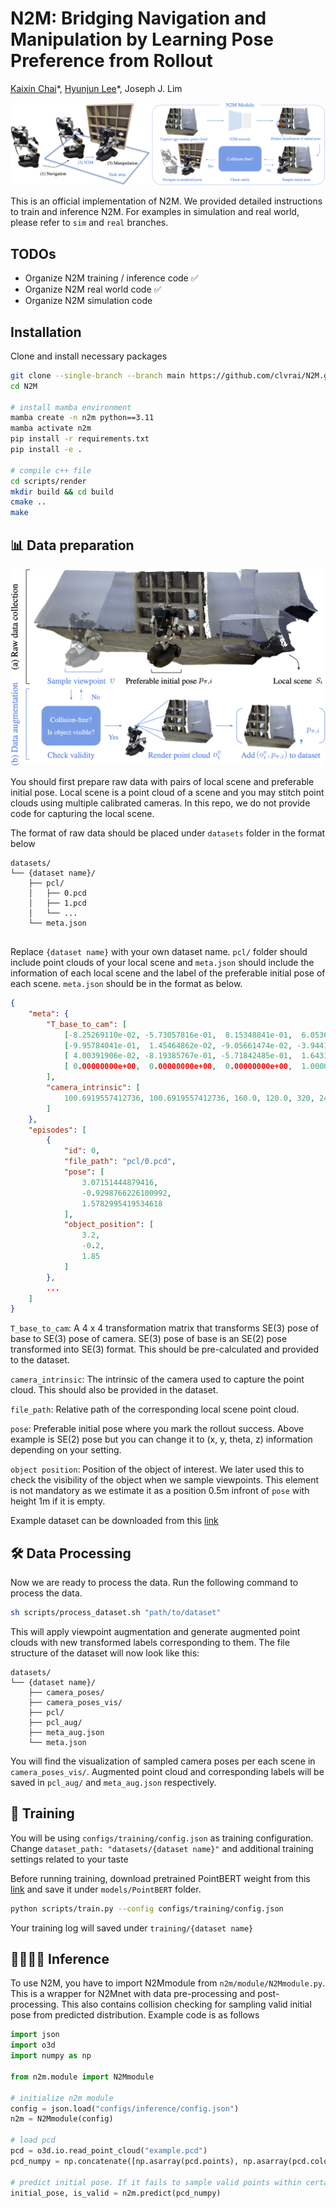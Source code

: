 # N2M: Bridging Navigation and Manipulation by Learning Pose Preference from Rollout
<p><a href="https://cckaixin.github.io/myWebsite/">Kaixin Chai</a>*, <a href="https://hjl1013.github.io">Hyunjun Lee</a>*, Joseph J. Lim</p>

![System Overview](doc/System_Overview.png)

This is an official implementation of N2M. We provided detailed instructions to train and inference N2M. For examples in simulation and real world, please refer to `sim` and `real` branches.

## TODOs
- Organize N2M training / inference code ✅
- Organize N2M real world code ✅
- Organize N2M simulation code 

## Installation
Clone and install necessary packages
```bash
git clone --single-branch --branch main https://github.com/clvrai/N2M.git
cd N2M

# install mamba environment
mamba create -n n2m python==3.11
mamba activate n2m
pip install -r requirements.txt
pip install -e .

# compile c++ file
cd scripts/render
mkdir build && cd build
cmake ..
make
```

## 📊 Data preparation

![Data Preparation](doc/Data_Preparation.png)

You should first prepare raw data with pairs of local scene and preferable initial pose. Local scene is a point cloud of a scene and you may stitch point clouds using multiple calibrated cameras. In this repo, we do not provide code for capturing the local scene.

The format of raw data should be placed under `datasets` folder in the format below
```
datasets/
└── {dataset name}/
    ├── pcl/
    │   ├── 0.pcd
    │   ├── 1.pcd
    │   └── ...
    └── meta.json
    
```
Replace `{dataset name}` with your own dataset name. `pcl/` folder should include point clouds of your local scene and `meta.json` should include the information of each local scene and the label of the preferable initial pose of each scene. `meta.json` should be in the format as below.
```json
{
    "meta": {
        "T_base_to_cam": [
            [-8.25269110e-02, -5.73057816e-01,  8.15348841e-01,  6.05364230e-04],
            [-9.95784041e-01,  1.45464862e-02, -9.05661474e-02, -3.94417736e-02],
            [ 4.00391906e-02, -8.19385767e-01, -5.71842485e-01,  1.64310488e-00],
            [ 0.00000000e+00,  0.00000000e+00,  0.00000000e+00,  1.00000000e+00]
        ],
        "camera_intrinsic": [
            100.6919557412736, 100.6919557412736, 160.0, 120.0, 320, 240
        ]
    },
    "episodes": [
        {
            "id": 0,
            "file_path": "pcl/0.pcd",
            "pose": [
                3.07151444879416,
                -0.9298766226100992,
                1.5782995419534618
            ],
            "object_position": [
                3.2,
                -0.2,
                1.85
            ]
        },
        ...
    ]
}
```
`T_base_to_cam`: A 4 x 4 transformation matrix that transforms SE(3) pose of base to SE(3) pose of camera. SE(3) pose of base is an SE(2) pose transformed into SE(3) format. This should be pre-calculated and provided to the dataset.

`camera_intrinsic`: The intrinsic of the camera used to capture the point cloud. This should also be provided in the dataset.

`file_path`: Relative path of the corresponding local scene point cloud.

`pose`: Preferable initial pose where you mark the rollout success. Above example is SE(2) pose but you can change it to (x, y, theta, z) information depending on your setting.

`object position`: Position of the object of interest. We later used this to check the visibility of the object when we sample viewpoints. This element is not mandatory as we estimate it as a position 0.5m infront of `pose` with height 1m if it is empty.

Example dataset can be downloaded from this <a href="https://drive.google.com/file/d/1Qd7ImoUXLwbmB8Or8aRH7oPP8tn6YAdf/view?usp=sharing">link</a>

## 🛠️ Data Processing
Now we are ready to process the data. Run the following command to process the data.
```bash
sh scripts/process_dataset.sh "path/to/dataset"
```
This will apply viewpoint augmentation and generate augmented point clouds with new transformed labels corresponding to them. The file structure of the dataset will now look like this:
```
datasets/
└── {dataset name}/
    ├── camera_poses/
    ├── camera_poses_vis/
    ├── pcl/
    ├── pcl_aug/
    ├── meta_aug.json
    └── meta.json
```
You will find the visualization of sampled camera poses per each scene in `camera_poses_vis/`. Augmented point cloud and corresponding labels will be saved in `pcl_aug/` and `meta_aug.json` respectively.

## 🚀 Training
You will be using `configs/training/config.json` as training configuration. Change `dataset_path: "datasets/{dataset name}"` and additional training settings related to your taste

Before running training, download pretrained PointBERT weight from this <a href="https://drive.google.com/file/d/1NquLPcZQcjh4C69EfZLuVlxgVtd6nTf0/view?usp=sharing">link</a> and save it under `models/PointBERT` folder.
```bash
python scripts/train.py --config configs/training/config.json
```
Your training log will saved under `training/{dataset name}`

## 🏃🏻‍♂️‍➡️ Inference
To use N2M, you have to import N2Mmodule from `n2m/module/N2Mmodule.py`. This is a wrapper for N2Mnet with data pre-processing and post-processing. This also contains collision checking for sampling valid initial pose from predicted distribution. Example code is as follows
```python
import json
import o3d
import numpy as np

from n2m.module import N2Mmodule 

# initialize n2m module
config = json.load("configs/inference/config.json")
n2m = N2Mmodule(config)

# load pcd
pcd = o3d.io.read_point_cloud("example.pcd")
pcd_numpy = np.concatenate([np.asarray(pcd.points), np.asarray(pcd.colors)], axis=1)

# predict initial pose. If it fails to sample valid points within certain number of trial, is_valid will return False. Otherwise, is_valid will be True
initial_pose, is_valid = n2m.predict(pcd_numpy)
```